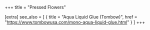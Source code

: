 +++
title = "Pressed Flowers"

[extra]
see_also = [
    { title = "Aqua Liquid Glue (Tombow)", href = "https://www.tombowusa.com/mono-aqua-liquid-glue.html" }
]
+++

